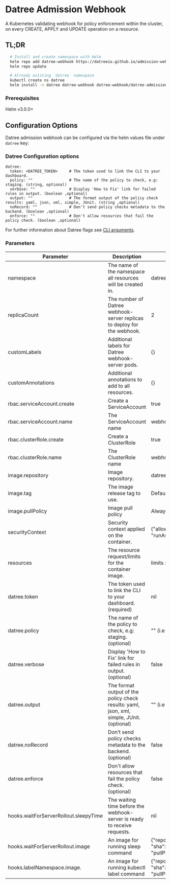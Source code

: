 # Datree Admission Webhook

A Kubernetes validating webhook for policy enforcement within the cluster, on every CREATE, APPLY and UPDATE operation
on a resource.

## TL;DR

```bash
  # Install and create namespace with Helm
  helm repo add datree-webhook https://datreeio.github.io/admission-webhook-datree/
  helm repo update

  # Already existing `datree` namespace
  kubectl create ns datree
  helm install -n datree datree-webhook datree-webhook/datree-admission-webhook --set datree.token=<DATREE_TOKEN>
```

### Prerequisites

Helm v3.0.0+

## Configuration Options

Datree admission webhook can be configured via the helm values file under `datree` key:

### Datree Configuration options

```
datree:
  token: <DATREE_TOKEN>     # The token used to link the CLI to your dashboard.
  policy: ""                # The name of the policy to check, e.g: staging. (string, optional)
  verbose: ""               # Display 'How to Fix' link for failed rules in output. (boolean ,optional)
  output: ""                # The format output of the policy check results: yaml, json, xml, simple, JUnit. (string ,optional)
  noRecord: ""              # Don’t send policy checks metadata to the backend. (boolean ,optional)
  enforce: ""               # Don't allow resources that fail the policy check. (boolean ,optional)
```

For further information about Datree flags see [CLI arguments](https://hub.datree.io/setup/cli-arguments).

### Parameters

| Parameter                             | Description                                                                               | Default                                                                                                                                     |
|---------------------------------------|-------------------------------------------------------------------------------------------|---------------------------------------------------------------------------------------------------------------------------------------------|
| namespace                             | The name of the namespace all resources will be created in.                               | datree                                                                                                                                      |
| replicaCount                          | The number of Datree webhook-server replicas to deploy for the webhook.                   | 2                                                                                                                                           |
| customLabels                          | Additional labels for Datree webhook-server pods.                                         | {}                                                                                                                                          |
| customAnnotations                     | Additional annotations to add to all resources.                                           | {}                                                                                                                                          |
| rbac.serviceAccount.create            | Create a ServiceAccount                                                                   | true                                                                                                                                        |
| rbac.serviceAccount.name              | The ServiceAccount name                                                                   | webhook-server-datree                                                                                                                       |
| rbac.clusterRole.create               | Create a ClusterRole                                                                      | true                                                                                                                                        |
| rbac.clusterRole.name                 | The ClusterRole name                                                                      | webhook-server-datree                                                                                                                       |
| image.repository                      | Image repository.                                                                         | datree/admission-webhook                                                                                                                    |
| image.tag                             | The image release tag to use.                                                             | Defaults to Chart appVersion                                                                                                                |
| image.pullPolicy                      | Image pull policy                                                                         | Always                                                                                                                                      |
| securityContext                       | Security context applied on the container.                                                | {"allowPrivilegeEscalation":false,"readOnlyRootFilesystem":true, "runAsNonRoot":true,"runAsUser":25000}                                     |
| resources                             | The resource request/limits for the container image.                                      | limits :cpu: 1000m, memory: 512Mi requests: cpu:100m, memory:256Mi                                                                          |
| datree.token                          | The token used to link the CLI to your dashboard. (required)                              | nil                                                                                                                                         |
| datree.policy                         | The name of the policy to check, e.g: staging. (optional)                                 | "" (i.e "default")                                                                                                                          |
| datree.verbose                        | Display 'How to Fix' link for failed rules in output. (optional)                          | false                                                                                                                                       |
| datree.output                         | The format output of the policy check results: yaml, json, xml, simple, JUnit. (optional) | "" (i.e beautiful😊)                                                                                                                        |
| datree.noRecord                       | Don’t send policy checks metadata to the backend. (optional)                              | false                                                                                                                                       |
| datree.enforce                        | Don't allow resources that fail the policy check. (optional)                              | false                                                                                                                                       |
| hooks.waitForServerRollout.sleepyTime | The waiting time before the webhook-server is ready to receive requests.                  | nil                                                                                                                                         |
| hooks.waitForServerRollout.image      | An image for running sleep command                                                        | {"repository": "alpine", "sha":"sha256:1304f174557314a7ed9eddb4eab12fed12cb0cd9809e4c28f29af86979a3c870", "pullPolicy":"Always"}            |
| hooks.labelNamespace.image.           | An image for running kubectl label command                                                | {"repository": "bitnami/kubectl", "sha":"sha256:d3c17f1dc6e665dcc78e8c14a83ae630bc3d65b07ea11c5f1a012c2c6786d039", "pullPolicy":"Always"}   |
